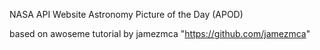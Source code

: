 NASA API Website Astronomy Picture of the Day (APOD)

based on awoseme tutorial by jamezmca "https://github.com/jamezmca"
